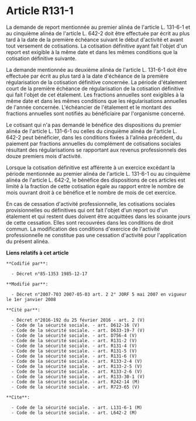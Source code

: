 # Article R131-1

La demande de report mentionnée au premier alinéa de l'article L. 131-6-1 et au cinquième alinéa de l'article L. 642-2 doit
être effectuée par écrit au plus tard à la date de la première échéance suivant le début d'activité et avant tout versement
de cotisations. La cotisation définitive ayant fait l'objet d'un report est exigible à la même date et dans les mêmes
conditions que la cotisation définitive suivante.

La demande mentionnée au deuxième alinéa de l'article L. 131-6-1 doit être effectuée par écrit au plus tard à la date
d'échéance de la première régularisation de la cotisation définitive concernée. La période d'étalement court de la première
échéance de régularisation de la cotisation définitive qui fait l'objet de cet étalement. Les fractions annuelles sont
exigibles à la même date et dans les mêmes conditions que les régularisations annuelles de l'année concernée. L'échéancier de
l'étalement et le montant des fractions annuelles sont notifiés au bénéficiaire par l'organisme concerné.

Le cotisant qui n'a pas demandé le bénéfice des dispositions du premier alinéa de l'article L. 131-6-1 ou celles du cinquième
alinéa de l'article L. 642-2 peut bénéficier, dans les conditions fixées à l'alinéa précédent, du paiement par fractions
annuelles du complément de cotisations sociales résultant des régularisations se rapportant aux revenus professionnels des
douze premiers mois d'activité.

Lorsque la cotisation définitive est afférente à un exercice excédant la période mentionnée au premier alinéa de l'article L.
131-6-1 ou au cinquième alinéa de l'article L. 642-2, le bénéfice des dispositions de ces articles est limité à la fraction
de cette cotisation égale au rapport entre le nombre de mois ouvrant droit à ce bénéfice et le nombre de mois de cet
exercice.

En cas de cessation d'activité professionnelle, les cotisations sociales provisionnelles ou définitives qui ont fait l'objet
d'un report ou d'un étalement et qui restent dues doivent être acquittées dans les soixante jours de cette cessation. Elles
sont recouvrées dans les conditions de droit commun. La modification des conditions d'exercice de l'activité professionnelle
ne constitue pas une cessation d'activité pour l'application du présent alinéa.

**Liens relatifs à cet article**

	**Codifié par**:

	  - Décret n°85-1353 1985-12-17

	**Modifié par**:

	  - Décret n°2007-703 2007-05-03 art. 2 2° JORF 5 mai 2007 en vigueur le 1er janvier 2008

	**Cité par**:

	  - Décret n°2016-192 du 25 février 2016 - art. 2 (V)
	  - Code de la sécurité sociale. - art. D612-16 (V)
	  - Code de la sécurité sociale. - art. D633-19-7 (V)
	  - Code de la sécurité sociale. - art. D756-4 (V)
	  - Code de la sécurité sociale. - art. R131-2 (V)
	  - Code de la sécurité sociale. - art. R131-4 (V)
	  - Code de la sécurité sociale. - art. R131-5 (V)
	  - Code de la sécurité sociale. - art. R131-6 (V)
	  - Code de la sécurité sociale. - art. R133-2-4 (V)
	  - Code de la sécurité sociale. - art. R133-2-5 (V)
	  - Code de la sécurité sociale. - art. R133-2-6 (V)
	  - Code de la sécurité sociale. - art. R133-30-1 (V)
	  - Code de la sécurité sociale. - art. R242-14 (M)
	  - Code de la sécurité sociale. - art. R723-65 (V)

	**Cite**:

	  - Code de la sécurité sociale. - art. L131-6-1 (M)
	  - Code de la sécurité sociale. - art. L642-2 (M)
